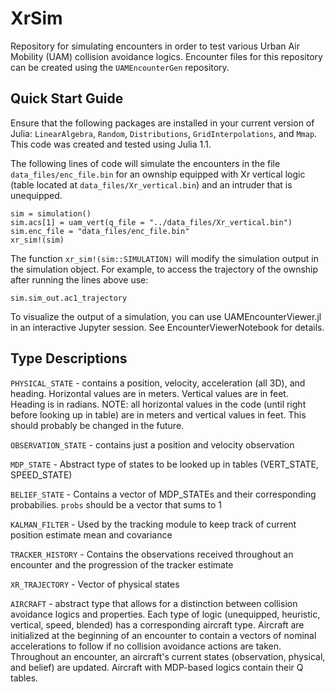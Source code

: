# XrSim

Repository for simulating encounters in order to test various Urban Air Mobility (UAM) collision avoidance logics. Encounter files for this repository can be created using the `UAMEncounterGen` repository. 

## Quick Start Guide

Ensure that the following packages are installed in your current version of Julia: `LinearAlgebra`, `Random`, `Distributions`, `GridInterpolations`, and `Mmap`. This code was created and tested using Julia 1.1.

The following lines of code will simulate the encounters in the file `data_files/enc_file.bin` for an ownship equipped with Xr vertical logic (table located at `data_files/Xr_vertical.bin`) and an intruder that is unequipped.

```
sim = simulation()
sim.acs[1] = uam_vert(q_file = "../data_files/Xr_vertical.bin")
sim.enc_file = "data_files/enc_file.bin"
xr_sim!(sim)
```
The function `xr_sim!(sim::SIMULATION)` will modify the simulation output in the simulation object. For example, to access the trajectory of the ownship after running the lines above use:

```
sim.sim_out.ac1_trajectory
```

To visualize the output of a simulation, you can use UAMEncounterViewer.jl in an interactive Jupyter session. See EncounterViewerNotebook for details. 

## Type Descriptions
`PHYSICAL_STATE` - contains a position, velocity, acceleration (all 3D), and heading. Horizontal values are in meters. Vertical values are in feet. Heading is in radians. NOTE: all horizontal values in the code (until right before looking up in table) are in meters and vertical values in feet. This should probably be changed in the future.

`OBSERVATION_STATE` - contains just a position and velocity observation

`MDP_STATE` - Abstract type of states to be looked up in tables (VERT_STATE, SPEED_STATE)

`BELIEF_STATE` - Contains a vector of MDP_STATEs and their corresponding probabilies. `probs` should be a vector that sums to 1

`KALMAN_FILTER` - Used by the tracking module to keep track of current position estimate mean and covariance

`TRACKER_HISTORY` - Contains the observations received throughout an encounter and the progression of the tracker estimate

`XR_TRAJECTORY` - Vector of physical states

`AIRCRAFT` - abstract type that allows for a distinction between collision avoidance logics and properties. Each type of logic (unequipped, heuristic, vertical, speed, blended) has a corresponding aircraft type. Aircraft are initialized at the beginning of an encounter to contain a vectors of nominal accelerations to follow if no collision avoidance actions are taken. Throughout an encounter, an aircraft's current states (observation, physical, and belief) are updated. Aircraft with MDP-based logics contain their Q tables.